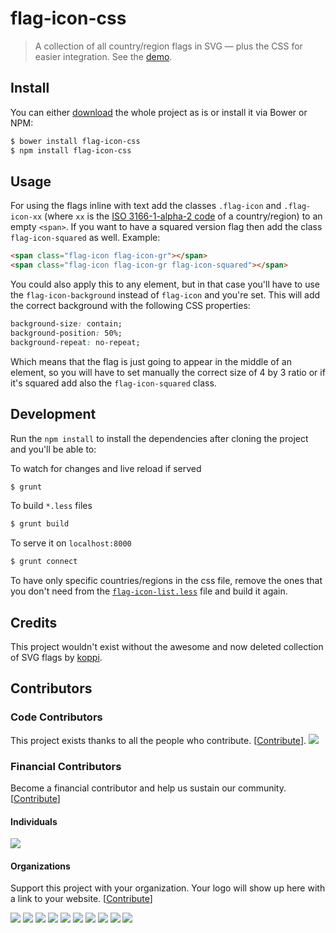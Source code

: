 # flag-icon-css

> A collection of all country/region flags in SVG — plus the CSS for easier integration.
> See the [demo](https://flagicons.lipis.dev).

## Install

You can either [download](https://github.com/lipis/flag-icon-css/archive/master.zip)
the whole project as is or install it via Bower or NPM:

```bash
$ bower install flag-icon-css
$ npm install flag-icon-css
```

## Usage

For using the flags inline with text add the classes `.flag-icon` and
`.flag-icon-xx` (where `xx` is the
[ISO 3166-1-alpha-2 code](https://www.iso.org/obp/ui/#search/code/)
of a country/region) to an empty `<span>`. If you want to have a squared version flag
then add the class `flag-icon-squared` as well. Example:

```html
<span class="flag-icon flag-icon-gr"></span>
<span class="flag-icon flag-icon-gr flag-icon-squared"></span>
```

You could also apply this to any element, but in that case you'll have to use the
`flag-icon-background` instead of `flag-icon` and you're set. This will add the
correct background with the following CSS properties:

```css
background-size: contain;
background-position: 50%;
background-repeat: no-repeat;
```

Which means that the flag is just going to appear in the middle of an element, so
you will have to set manually the correct size of 4 by 3 ratio or if it's squared
add also the `flag-icon-squared` class.

## Development

Run the `npm install` to install the dependencies after cloning the project and
you'll be able to:

To watch for changes and live reload if served

```bash
$ grunt
```

To build `*.less` files

```bash
$ grunt build
```

To serve it on `localhost:8000`

```bash
$ grunt connect
```

To have only specific countries/regions in the css file, remove the ones that you don't
need from the
[`flag-icon-list.less`](https://github.com/lipis/flag-icon-css/blob/master/less/flag-icon-list.less)
file and build it again.

## Credits

This project wouldn't exist without the awesome and now deleted collection of
SVG flags by [koppi](https://github.com/koppi).

## Contributors

### Code Contributors

This project exists thanks to all the people who contribute. [[Contribute](CONTRIBUTING.md)].
<a href="https://github.com/lipis/flag-icon-css/graphs/contributors"><img src="https://opencollective.com/lipis/contributors.svg?width=890&button=false" /></a>

### Financial Contributors

Become a financial contributor and help us sustain our community. [[Contribute](https://opencollective.com/lipis/contribute)]

#### Individuals

<a href="https://opencollective.com/lipis"><img src="https://opencollective.com/lipis/individuals.svg?width=890"></a>

#### Organizations

Support this project with your organization. Your logo will show up here with a link to your website. [[Contribute](https://opencollective.com/lipis/contribute)]

<a href="https://opencollective.com/lipis/organization/0/website"><img src="https://opencollective.com/lipis/organization/0/avatar.svg"></a>
<a href="https://opencollective.com/lipis/organization/1/website"><img src="https://opencollective.com/lipis/organization/1/avatar.svg"></a>
<a href="https://opencollective.com/lipis/organization/2/website"><img src="https://opencollective.com/lipis/organization/2/avatar.svg"></a>
<a href="https://opencollective.com/lipis/organization/3/website"><img src="https://opencollective.com/lipis/organization/3/avatar.svg"></a>
<a href="https://opencollective.com/lipis/organization/4/website"><img src="https://opencollective.com/lipis/organization/4/avatar.svg"></a>
<a href="https://opencollective.com/lipis/organization/5/website"><img src="https://opencollective.com/lipis/organization/5/avatar.svg"></a>
<a href="https://opencollective.com/lipis/organization/6/website"><img src="https://opencollective.com/lipis/organization/6/avatar.svg"></a>
<a href="https://opencollective.com/lipis/organization/7/website"><img src="https://opencollective.com/lipis/organization/7/avatar.svg"></a>
<a href="https://opencollective.com/lipis/organization/8/website"><img src="https://opencollective.com/lipis/organization/8/avatar.svg"></a>
<a href="https://opencollective.com/lipis/organization/9/website"><img src="https://opencollective.com/lipis/organization/9/avatar.svg"></a>
